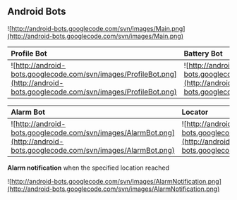 ## Android Bots ##
![http://android-bots.googlecode.com/svn/images/Main.png](http://android-bots.googlecode.com/svn/images/Main.png)

| **Profile Bot** | **Battery Bot** |
|:----------------|:----------------|
| ![http://android-bots.googlecode.com/svn/images/ProfileBot.png](http://android-bots.googlecode.com/svn/images/ProfileBot.png) | ![http://android-bots.googlecode.com/svn/images/BatteryBot.png](http://android-bots.googlecode.com/svn/images/BatteryBot.png) |

| **Alarm Bot** | **Locator** |
|:--------------|:------------|
| ![http://android-bots.googlecode.com/svn/images/AlarmBot.png](http://android-bots.googlecode.com/svn/images/AlarmBot.png) | ![http://android-bots.googlecode.com/svn/images/Locator.png](http://android-bots.googlecode.com/svn/images/Locator.png) |


**Alarm notification** when the specified location reached

![http://android-bots.googlecode.com/svn/images/AlarmNotification.png](http://android-bots.googlecode.com/svn/images/AlarmNotification.png)